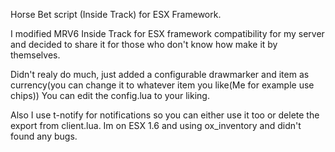 Horse Bet script (Inside Track) for ESX Framework.

I modified MRV6 Inside Track for ESX framework compatibility for my server and decided to share it for those who don't know how make it by themselves.

Didn't realy do much, just added a configurable drawmarker and item as currency(you can change it to whatever item you like(Me for example use chips))
You can edit the config.lua to your liking.

Also I use t-notify for notifications so you can either use it too or delete the export from client.lua. Im on ESX 1.6 and using ox_inventory and didn't found any bugs.
